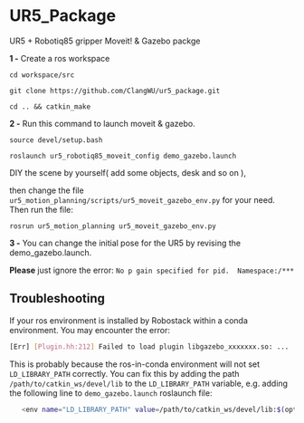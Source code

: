 # UR5_Package
UR5 + Robotiq85 gripper Moveit! &amp; Gazebo packge

**1 -** Create a ros workspace 

`cd workspace/src`

`git clone https://github.com/ClangWU/ur5_package.git`

`cd .. && catkin_make`

**2 -** Run this command to launch moveit & gazebo. 

`source devel/setup.bash`

`roslaunch ur5_robotiq85_moveit_config demo_gazebo.launch`

DIY the scene by yourself( add some objects, desk and so on ), 

then change the file `ur5_motion_planning/scripts/ur5_moveit_gazebo_env.py` for your need. Then run the file:

`rosrun ur5_motion_planning ur5_moveit_gazebo_env.py`

**3 -** You can change the initial pose for the UR5 by revising the demo_gazebo.launch.

**Please** just ignore the error: `No p gain specified for pid.  Namespace:/***`

## Troubleshooting

If your ros environment is installed by Robostack within a conda environment. You may encounter the error: 

```bash
[Err] [Plugin.hh:212] Failed to load plugin libgazebo_xxxxxxx.so: ...
```

This is probably because the ros-in-conda environment will not set `LD_LIBRARY_PATH` correctly. You can fix this by adding the path `/path/to/catkin_ws/devel/lib` to the `LD_LIBRARY_PATH` variable, e.g. adding the following line to `demo_gazebo.launch` roslaunch file:

```bash
   <env name="LD_LIBRARY_PATH" value=/path/to/catkin_ws/devel/lib:$(optenv LD_LIBRARY_PATH)"/>
```
